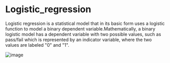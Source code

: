 # Logistic_regression

Logistic regression is a statistical model that in its basic form uses a logistic function to model a binary dependent variable.Mathematically, a binary logistic model has a dependent variable with two possible values, such as pass/fail which is represented by an indicator variable, where the two values are labeled "0" and "1". 

![image](https://user-images.githubusercontent.com/97080055/160748286-ee24771c-ce28-4ab3-936c-55ee31b5a7a5.png)
